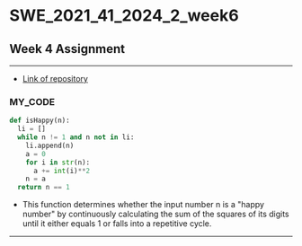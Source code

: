 # SWE_2021_41_2024_2_week6

## Week 4 Assignment
---
- [Link of repository](https://github.com/swoo7246/SWE_2021_41_2024_2_week_4)

### MY_CODE
```python
def isHappy(n):
  li = []
  while n != 1 and n not in li:
    li.append(n)
    a = 0
    for i in str(n):
      a += int(i)**2
    n = a
  return n == 1
```
- This function determines whether the input number n is a "happy number" by continuously calculating the sum of the squares of its digits until it either equals 1 or falls into a repetitive cycle.
---
